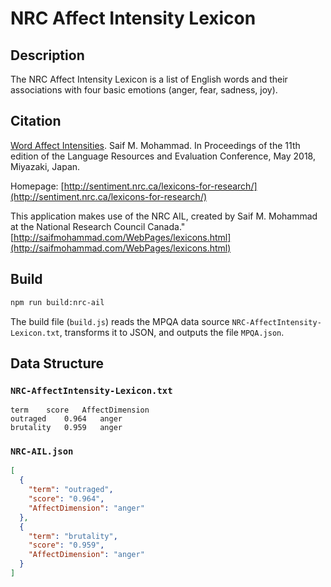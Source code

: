 # NRC Affect Intensity Lexicon

## Description
The NRC Affect Intensity Lexicon is a list of English words and their associations with four basic emotions (anger, fear, sadness, joy).

## Citation
[Word Affect Intensities](https://arxiv.org/abs/1704.08798). Saif M. Mohammad. In Proceedings of the 11th edition of the Language Resources and Evaluation Conference, May 2018, Miyazaki, Japan.

Homepage: [http://sentiment.nrc.ca/lexicons-for-research/](http://sentiment.nrc.ca/lexicons-for-research/)

This application makes use of the NRC AIL, created by Saif M. Mohammad at the National Research Council Canada." [http://saifmohammad.com/WebPages/lexicons.html](http://saifmohammad.com/WebPages/lexicons.html)

## Build
```bash
npm run build:nrc-ail
```

The build file (`build.js`) reads the MPQA data source `NRC-AffectIntensity-Lexicon.txt`, transforms it to JSON, and outputs the file `MPQA.json`.

## Data Structure
### `NRC-AffectIntensity-Lexicon.txt`
```
term	score	AffectDimension
outraged	0.964	anger
brutality	0.959	anger
```

### `NRC-AIL.json`
```json
[
  {
    "term": "outraged",
    "score": "0.964",
    "AffectDimension": "anger"
  },
  {
    "term": "brutality",
    "score": "0.959",
    "AffectDimension": "anger"
  }
]
```
